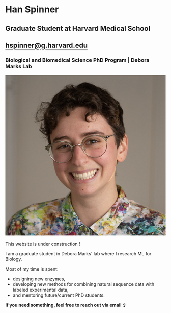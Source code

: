 # Han Spinner
## Graduate Student at Harvard Medical School
## hspinner@g.harvard.edu
### Biological and Biomedical Science PhD Program | Debora Marks Lab

![an image of my face](./docs/assets/images/my_head.png)

This website is under construction ! 

I am a graduate student in Debora Marks' lab where I research ML for Biology. 

Most of my time is spent: 
-   designing new enzymes, 
-   developing new methods for combining natural sequence data with labeled experimental data, 
-   and mentoring future/current PhD students. 

**If you need something, feel free to reach out via email _:)_**
